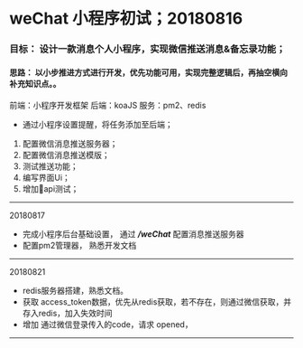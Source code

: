 # weChat 小程序初试；20180816

### 目标： 设计一款消息个人小程序，实现微信推送消息&备忘录功能；
#### 思路： 以小步推进方式进行开发，优先功能可用，实现完整逻辑后，再抽空横向补充知识点。。


   前端：小程序开发框架
   后端：koaJS
   服务：pm2、redis

* 通过小程序设置提醒，将任务添加至后端；
1. 配置微信消息推送服务器；
2. 配置微信消息推送模版；
3. 测试推送功能；
4. 编写界面Ui；
5. 增加api测试；





---

20180817
* 完成小程序后台基础设置， 通过 ***/weChat*** 配置消息推送服务器
* 配置pm2管理器， 熟悉开发文档
---
20180821
* redis服务器搭建，熟悉文档。
* 获取 access_token数据，优先从redis获取，若不存在，则通过微信获取，并存入redis，加入失效时间
* 增加 通过微信登录传入的code，请求 opened，
---




